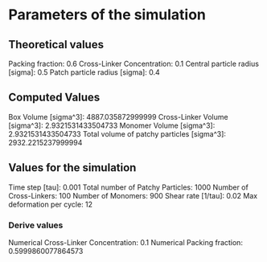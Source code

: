 # Parameters of the simulation

## Theoretical values
Packing fraction: 0.6
Cross-Linker Concentration: 0.1
Central particle radius [sigma]: 0.5
Patch particle radius [sigma]: 0.4

## Computed Values
Box Volume [sigma^3]: 4887.035872999999
Cross-Linker Volume [sigma^3]: 2.9321531433504733
Monomer Volume [sigma^3]: 2.9321531433504733
Total volume of patchy particles [sigma^3]: 2932.2215237999994

## Values for the simulation
Time step [tau]: 0.001
Total number of Patchy Particles: 1000
Number of Cross-Linkers: 100
Number of Monomers: 900
Shear rate [1/tau]: 0.02
Max deformation per cycle: 12
### Derive values
Numerical Cross-Linker Concentration: 0.1
Numerical Packing fraction: 0.5999860077864573
